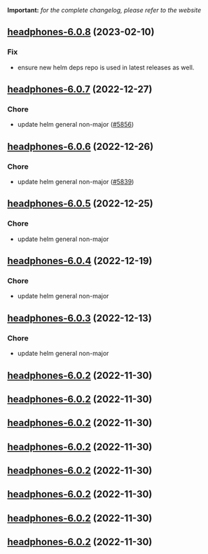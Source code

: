 **Important:**
*for the complete changelog, please refer to the website*




## [headphones-6.0.8](https://github.com/truecharts/charts/compare/headphones-6.0.7...headphones-6.0.8) (2023-02-10)

### Fix

- ensure new helm deps repo is used in latest releases as well.
  
  


## [headphones-6.0.7](https://github.com/truecharts/charts/compare/headphones-6.0.6...headphones-6.0.7) (2022-12-27)

### Chore

- update helm general non-major ([#5856](https://github.com/truecharts/charts/issues/5856))
  
  


## [headphones-6.0.6](https://github.com/truecharts/charts/compare/headphones-6.0.5...headphones-6.0.6) (2022-12-26)

### Chore

- update helm general non-major ([#5839](https://github.com/truecharts/charts/issues/5839))
  
  


## [headphones-6.0.5](https://github.com/truecharts/charts/compare/headphones-6.0.4...headphones-6.0.5) (2022-12-25)

### Chore

- update helm general non-major
  
  


## [headphones-6.0.4](https://github.com/truecharts/charts/compare/headphones-6.0.3...headphones-6.0.4) (2022-12-19)

### Chore

- update helm general non-major
  
  


## [headphones-6.0.3](https://github.com/truecharts/charts/compare/headphones-6.0.2...headphones-6.0.3) (2022-12-13)

### Chore

- update helm general non-major
  
  


## [headphones-6.0.2](https://github.com/truecharts/charts/compare/headphones-6.0.1...headphones-6.0.2) (2022-11-30)




## [headphones-6.0.2](https://github.com/truecharts/charts/compare/headphones-6.0.1...headphones-6.0.2) (2022-11-30)




## [headphones-6.0.2](https://github.com/truecharts/charts/compare/headphones-6.0.1...headphones-6.0.2) (2022-11-30)




## [headphones-6.0.2](https://github.com/truecharts/charts/compare/headphones-6.0.1...headphones-6.0.2) (2022-11-30)




## [headphones-6.0.2](https://github.com/truecharts/charts/compare/headphones-6.0.1...headphones-6.0.2) (2022-11-30)




## [headphones-6.0.2](https://github.com/truecharts/charts/compare/headphones-6.0.1...headphones-6.0.2) (2022-11-30)




## [headphones-6.0.2](https://github.com/truecharts/charts/compare/headphones-6.0.1...headphones-6.0.2) (2022-11-30)




## [headphones-6.0.2](https://github.com/truecharts/charts/compare/headphones-6.0.1...headphones-6.0.2) (2022-11-30)



